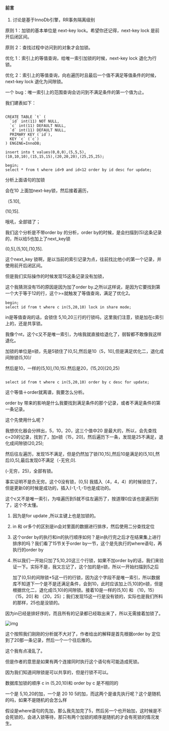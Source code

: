 #### 前言

1. 讨论是基于InnoDb引擎，RR事务隔离级别



原则 1：加锁的基本单位是 next-key lock。希望你还记得，next-key lock 是前开后闭区间。

原则 2：查找过程中访问到的对象才会加锁。

优化 1：索引上的等值查询，给唯一索引加锁的时候，next-key lock 退化为行锁。

优化 2：索引上的等值查询，向右遍历时且最后一个值不满足等值条件的时候，next-key lock 退化为间隙锁。

一个 bug：唯一索引上的范围查询会访问到不满足条件的第一个值为止。



我们建表如下：

```mysql

CREATE TABLE `t` (
  `id` int(11) NOT NULL,
  `c` int(11) DEFAULT NULL,
  `d` int(11) DEFAULT NULL,
  PRIMARY KEY (`id`),
  KEY `c` (`c`)
) ENGINE=InnoDB;

insert into t values(0,0,0),(5,5,5),
(10,10,10),(15,15,15),(20,20,20),(25,25,25);
```

```mysql
begin;
select * from t where id>9 and id<12 order by id desc for update;
```

分析上面语句的加锁

会在10 上面加next-key锁，然后接着遍历，

（5.10],

(10,15].

哦吼，全部错了；

我们这个分析是不带order by 的分析，order by的时候，是会扫描到(5)这条记录的，所以给5也加上了next_key锁

(0,5],(5,10],(10,15].

这个next_key 锁啊，是以当前的索引记录为点，往前找比他小的第一个记录，并使用前开后闭区间。

但是我们实际操作的时候发现15这条记录没有加锁，

这个我猜测没有15的原因是因为加了order by.之所以这样说，是因为它要找到第一个大于等于12的行，这个>=就触发了等值查询，满足了优化2。



```mysql
begin;
select id from t where c in(5,20,10) lock in share mode;
```

in是等值查询的话，会锁住 5,10,20三行的行锁吗，这里我们注意，锁是加在c索引上的，还是共享锁。

我像个nt，这个c又不是唯一索引，为啥我就直接给退化了，弱智都不敢像我这样退化。

加锁的单位是n锁，先是5锁住了(0,5],然后是10（5，10],但是满足优化二，退化成间隙锁(5,10)/

然后是10，一样的(5,10],(10,15).然后是20，(15,20](20,25)



```mysql

select id from t where c in(5,20,10) order by c desc for update;
```

这个等值＋order就离谱，我要怎么分析。

order by 带来的影响是什么我要找到满足条件的那个记录，或者不满足条件的第一条记录。

这个先使用什么呢？

我想优化器会分辨出，5，10，20，这三个值中20 是最大的，所以，会先查找c=20的记录，找到了，加n锁（15，20]，然后遍历下一条，发现是25不满足，退化成间隙锁(20,25);

然后往左遍历，发现15不满足，但是仍然加了锁(10,15],然后10是满足的(5,10],然后(0,5],最后发现0不满足（-无穷,0].

(-无穷，25)，全部有锁。

事实证明不是负无穷。这个0没有锁，(0,5] 我插入（4，4，4）的时候锁住了，但是更新0的时候是成功的，插入(-1,-1,-1)也是成功的。

这个c又不是唯一索引，为啥遍历到5就不往左遍历了，按道理0应该也是遍历到了，这个不太懂。

1. 因为是for update ,所以主键上也是加锁的。

2. in 和 or多个的区别是in会对里面的数据进行排序，然后使用二分查找定位

3. 这个order by的执行和in的执行顺序如何？是in执行完之后才在结果集上进行排序的吗？我们看了15节关于order by一节，这个是先执行的where语句，再执行的order by

4. 所以我们一开始只加了5,10,20这三个行锁，如果不加order by的话，我们来验证一下。实际不是，我又忘记了，这个加的是n锁，所以一开始扫描到5之后

   加了(0,5)的间隙锁+5这一行的行锁，因为这个字段不是唯一索引，所以数据库不知道下一个是不是还满足条件，会到10，此时应该加上(5,10]的n锁，但是根据优化二，退化成(5,10)的间隙锁。接着10是一样的(5,10] 和 （10，15）（15，20] 和 （20，25）；我们发现15这一行是没有锁的，实际也是我们所料的那样，25也是没锁的。

因为in已经是排好序的，而且所有的记录都已经取出来了，所以无需接着加锁了。

![img](https://static001.geekbang.org/resource/image/3a/1e/3a7578e104612a188a2d574eaa3bd81e.png)

这个按照我们刚刚的分析就不大对了，作者给出的解释是首先根据order by 定位到了20那一条记录，然后一个一个往后推的。

这个我有点凌乱了。





但是作者的意思是如果有两个连接同时执行这个语句有可能造成死锁。

因为我们知道间隙锁是可以共享的，但是行锁不可以。

数据库加锁的顺序 c in (5,20,10)和 order by c 是不相同的

一个是 5,10,20的加，一个是 20 10 5的加，而这两个是谁先执行呢？这个是随机的吗，如果不是随机的会怎么样

假设是where语句的先加，那么我先加完了5，然后另一个也开始加，这时候是不会死锁的，会进入锁等待，那只有两个加锁的顺序是随机的才会有死锁的情况发生。





